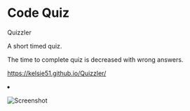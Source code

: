 # Code Quiz

</h1> Quizzler </h1>
</p> A short timed quiz.
</P> The time to complete quiz is decreased with wrong answers.

https://kelsie51.github.io/Quizzler/ <li>
  
![Screenshot](/03-javascript-quizzler.png)
